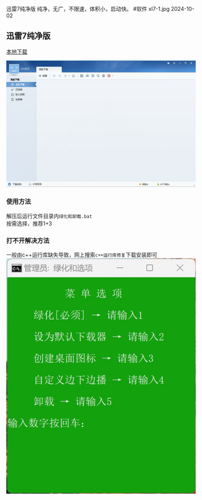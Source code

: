 迅雷7纯净版
纯净，无广，不限速，体积小，启动快。
#软件
xl7-1.jpg
2024-10-02
## 迅雷7纯净版  
[本地下载](https://rr.855955.xyz/迅雷7.zip)  

![](xl7-1.jpg)  
### 使用方法    
解压后运行文件目录内`绿化和卸载.bat`    
按需选择，推荐1+3  
### 打不开解决方法  
一般由c++运行库缺失导致，网上搜索`c++运行库修复`下载安装即可  
![](xl7-2.jpg)
